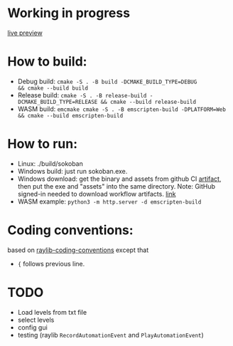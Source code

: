 # Working in progress

[live preview](https://casavaca.github.io/raylib-games-sokoban/sokoban.html)

# How to build:

+ Debug build:   `cmake -S . -B build -DCMAKE_BUILD_TYPE=DEBUG           && cmake --build build`
+ Release build: `cmake -S . -B release-build -DCMAKE_BUILD_TYPE=RELEASE && cmake --build release-build`
+ WASM build:    `emcmake cmake -S . -B emscripten-build -DPLATFORM=Web  && cmake --build emscripten-build`

# How to run:

+ Linux: ./build/sokoban
+ Windows build: just run sokoban.exe.
+ Windows download: get the binary and assets from github CI [artifact](https://github.com/casavaca/raylib-games-sokoban/actions/workflows/cmake-multi-platform.yml), then put the exe and "assets" into the same directory. Note: GitHub signed-in needed to download workflow artifacts. [link](https://docs.github.com/en/actions/managing-workflow-runs/downloading-workflow-artifacts)
+ WASM example: `python3 -m http.server -d emscripten-build`

# Coding conventions:

based on [raylib-coding-conventions](https://github.com/raysan5/raylib/wiki/raylib-coding-conventions)
except that

+ `{` follows previous line.

# TODO

+ Load levels from txt file
+ select levels
+ config gui
+ testing (raylib `RecordAutomationEvent` and `PlayAutomationEvent`)
